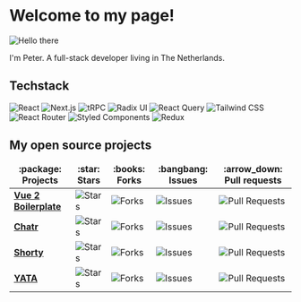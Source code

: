 <h1>
  Welcome to my page!
</h1>

<img src="https://media.giphy.com/media/xTiIzJSKB4l7xTouE8/giphy.gif" alt="Hello there" />

<p>
  I'm Peter. A full-stack developer living in The Netherlands.
</p>

<h2>Techstack</h2>

<p>
  <img alt="React" src="https://img.shields.io/badge/-React-61DAFB?style=flat-square&logo=react&logoColor=black" />
  <img alt="Next.js" src="https://img.shields.io/badge/-Next.js-000000?style=flat-square&logo=nextdotjs&logoColor=white" />
  <img alt="tRPC" src="https://img.shields.io/badge/-tRPC-317EB9?style=flat-square&logo=trpc&logoColor=white" />
  <img alt="Radix UI" src="https://img.shields.io/badge/-Radix%20UI-161618?style=flat-square&logo=Radix%20UI&logoColor=white" />
  <img alt="React Query" src="https://img.shields.io/badge/-React_Query-FF4154?style=flat-square&logo=reactquery&logoColor=white" />
  <img alt="Tailwind CSS" src="https://img.shields.io/badge/-TailwindCSS-06B6D4?style=flat-square&logo=Tailwind%20CSS&logoColor=white" />
  <img alt="React Router" src="https://img.shields.io/badge/-React_Router-CA4245?style=flat-square&logo=reactrouter&logoColor=white" />
  <img alt="Styled Components" src="https://img.shields.io/badge/-Styled_Components-db7092?style=flat-square&logo=styled-components&logoColor=white" />
  <img alt="Redux" src="https://img.shields.io/badge/-Redux-764ABC?style=flat-square&logo=redux&logoColor=white" />
</p>

<h2>My open source projects</h2>
<table>
  <thead align="center">
    <tr border: none;>
      <td><b>:package: Projects</b></td>
      <td><b>:star: Stars</b></td>
      <td><b>:books: Forks</b></td>
      <td><b>:bangbang: Issues</b></td>
      <td><b>:arrow_down: Pull requests</b></td>
    </tr>
  </thead>
  <tbody>
    <tr>
      <td><a href="https://github.com/petervmeijgaard/vue-2-boilerplate"><b>Vue 2 Boilerplate</b></a></td>
      <td><img alt="Stars" src="https://img.shields.io/github/stars/petervmeijgaard/vue-2-boilerplate?style=flat-square&labelColor=343b41"/></td>
      <td><img alt="Forks" src="https://img.shields.io/github/forks/petervmeijgaard/vue-2-boilerplate?style=flat-square&labelColor=343b41"/></td>
      <td><img alt="Issues" src="https://img.shields.io/github/issues/petervmeijgaard/vue-2-boilerplate?style=flat-square&labelColor=343b41"/></td>
      <td><img alt="Pull Requests" src="https://img.shields.io/github/issues-pr/petervmeijgaard/vue-2-boilerplate?style=flat-square&labelColor=343b41"/></td>
    </tr>
    <tr>
      <td><a href="https://github.com/petervmeijgaard/chatr"><b>Chatr</b></a></td>
      <td><img alt="Stars" src="https://img.shields.io/github/stars/petervmeijgaard/chatr?style=flat-square&labelColor=343b41"/></td>
      <td><img alt="Forks" src="https://img.shields.io/github/forks/petervmeijgaard/chatr?style=flat-square&labelColor=343b41"/></td>
      <td><img alt="Issues" src="https://img.shields.io/github/issues/petervmeijgaard/chatr?style=flat-square&labelColor=343b41"/></td>
      <td><img alt="Pull Requests" src="https://img.shields.io/github/issues-pr/petervmeijgaard/chatr?style=flat-square&labelColor=343b41"/></td>
    </tr>
    <tr>
      <td><a href="https://github.com/petervmeijgaard/shorty"><b>Shorty</b></a></td>
      <td><img alt="Stars" src="https://img.shields.io/github/stars/petervmeijgaard/shorty?style=flat-square&labelColor=343b41"/></td>
      <td><img alt="Forks" src="https://img.shields.io/github/forks/petervmeijgaard/shorty?style=flat-square&labelColor=343b41"/></td>
      <td><img alt="Issues" src="https://img.shields.io/github/issues/petervmeijgaard/shorty?style=flat-square&labelColor=343b41"/></td>
      <td><img alt="Pull Requests" src="https://img.shields.io/github/issues-pr/petervmeijgaard/shorty?style=flat-square&labelColor=343b41"/></td>
    </tr>
    <tr>
      <td><a href="https://github.com/petervmeijgaard/yata"><b>YATA</b></a></td>
      <td><img alt="Stars" src="https://img.shields.io/github/stars/petervmeijgaard/yata?style=flat-square&labelColor=343b41"/></td>
      <td><img alt="Forks" src="https://img.shields.io/github/forks/petervmeijgaard/yata?style=flat-square&labelColor=343b41"/></td>
      <td><img alt="Issues" src="https://img.shields.io/github/issues/petervmeijgaard/yata?style=flat-square&labelColor=343b41"/></td>
      <td><img alt="Pull Requests" src="https://img.shields.io/github/issues-pr/petervmeijgaard/yata?style=flat-square&labelColor=343b41"/></td>
    </tr>
  </tbody>
</table>
